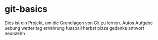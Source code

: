 # git-basics
Dies ist ein Projekt, um die Grundlagen von Git zu lernen.
Autos
Aufgabe
uebung
wetter
tag
ernährung
fussball
herbst
pizza
gedanke
antwort
neunzehn
